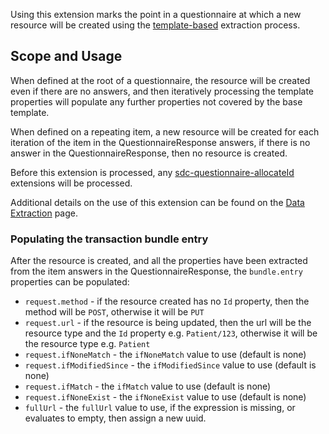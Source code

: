 Using this extension marks the point in a questionnaire at which a new resource will be created using the [template-based](extraction.html#template-based-extraction) extraction process.

<a name="scope"></a>
## Scope and Usage
When defined at the root of a questionnaire, the resource will be created even if there are no answers, and then iteratively processing the template properties will populate any further properties not covered by the base template.

When defined on a repeating item, a new resource will be created for each iteration of the item in the QuestionnaireResponse answers, if there is no answer in the QuestionnaireResponse, then no resource is created.

Before this extension is processed, any [sdc-questionnaire-allocateId](StructureDefinition-sdc-questionnaire-extractAllocateId.html) extensions will be processed.

Additional details on the use of this extension can be found on the [Data Extraction](extraction.html#template-based-extraction) page.

### Populating the transaction bundle entry
After the resource is created, and all the properties have been extracted from the item answers in the QuestionnaireResponse, the `bundle.entry` properties can be populated:

* `request.method` - if the resource created has no `Id` property, then the method will be `POST`, otherwise it will be `PUT`
* `request.url` - if the resource is being updated, then the url will be the resource type and the `Id` property e.g. `Patient/123`, 
   otherwise it will be the resource type e.g. `Patient`
* `request.ifNoneMatch` - the `ifNoneMatch` value to use (default is none)
* `request.ifModifiedSince` - the `ifModifiedSince` value to use (default is none)
* `request.ifMatch` - the `ifMatch` value to use (default is none)
* `request.ifNoneExist` - the `ifNoneExist` value to use (default is none)
* `fullUrl` - the `fullUrl` value to use, if the expression is missing, or evaluates to empty, then assign a new uuid.
